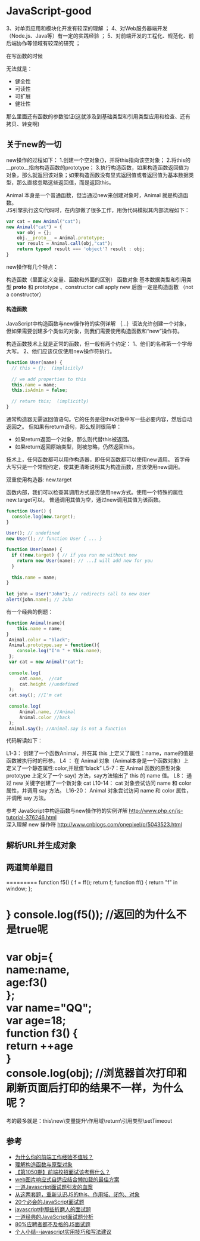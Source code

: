 
# JavaScript-good


3、对单页应用和模块化开发有较深的理解 ；
4、对Web服务器端开发（Node.js、Java等）有一定的实践经验 ；
5、对前端开发的工程化、规范化、前后端协作等领域有较深的研究 ；


在写函数的时候

无法就是：
- 健全性
- 可读性
- 可扩展
- 健壮性

那么里面还有函数的参数验证(这就涉及到基础类型和引用类型应用和检查、还有拷贝、转变啊)


## 关于new的一切

new操作的过程如下：
1.创建一个空对象{}，并将this指向该空对象；
2.将this的__proto__指向构造函数的prototype；
3.执行构造函数，如果构造函数返回值为对象，那么就返回该对象；如果构造函数没有显式返回值或者返回值为基本数据类型，那么直接忽略这些返回值，而是返回this。

Animal 本身是一个普通函数，但当通过new来创建对象时，Animal 就是构造函数。  
JS引擎执行这句代码时，在内部做了很多工作，用伪代码模拟其内部流程如下：
```js
var cat = new Animal("cat");
new Animal("cat") = {
    var obj = {};
    obj.__proto__ = Animal.prototype;
    var result = Animal.call(obj,"cat");
    return typeof result === 'object'? result : obj;
}
```

new操作有几个特点：

构造函数（里面定义变量、函数和外面的区别）
函数对象
基本数据类型和引用类型
__proto__ 和 prototype 、constructor
call apply
new 后面一定是构造函数 （not a constructor）

#### 构造函数

JavaScript中构造函数与new操作符的实例详解
｛…｝语法允许创建一个对象，但如果需要创建多个类似的对象，则我们需要使用构造函数和“new”操作符。

构造函数技术上就是正常的函数，但一般有两个约定： 
1、他们的名称第一个字母大写。 
2、他们应该仅仅使用new操作符执行。

```js
function User(name) {
  // this = {};  (implicitly)
 
  // we add properties to this
  this.name = name;
  this.isAdmin = false;
 
  // return this;  (implicitly)
}
```

通常构造器无需返回值语句。它的任务是往this对象中写一些必要内容，然后自动返回之。 
但如果有return语句，那么规则很简单： 
- 如果return返回一个对象，那么则代替this被返回。 
- 如果return返回原始类型，则被忽略，仍然返回this。

技术上，任何函数都可以用作构造器，即任何函数都可以使用new调用。
首字母大写只是一个常规约定，使其更清晰说明其为构造函数，应该使用new调用。

双重使用构造器: new.target

函数内部，我们可以检查其调用方式是否使用new方式。使用一个特殊的属性new.target可以。 
普通调用其值为空，通过new调用其值为该函数。


```js
function User() {
  console.log(new.target);
}
 
User(); // undefined
new User(); // function User { ... }

function User(name) {
  if (!new.target) { // if you run me without new
    return new User(name); // ...I will add new for you
  }
 
  this.name = name;
}
 
let john = User("John"); // redirects call to new User
alert(john.name); // John
```


有一个经典的例题：
```js
function Animal(name){
    this.name = name;
}
 Animal.color = "black";
 Animal.prototype.say = function(){
    console.log("I'm " + this.name);
 };
 var cat = new Animal("cat");
 
 console.log(
     cat.name,  //cat
     cat.height //undefined
 );
 cat.say(); //I'm cat
 
 console.log(
     Animal.name, //Animal
     Animal.color //back
 );
 Animal.say(); //Animal.say is not a function
```

代码解读如下：

  L1-3： 创建了一个函数Animal，并在其 this 上定义了属性：name，name的值是函数被执行时的形参。
  L4 ： 在 Animal 对象（Animal本身是一个函数对象）上定义了一个静态属性:color,并赋值“black”
  L5-7：在 Animal 函数的原型对象 prototype 上定义了一个 say() 方法，say方法输出了 this 的 name 值。
  L8： 通过 new 关键字创建了一个新对象 cat
  L10-14： cat 对象尝试访问 name 和 color 属性，并调用 say 方法。
  L16-20： Animal 对象尝试访问 name 和 color 属性，并调用 say 方法。


参考
JavaScript中构造函数与new操作符的实例详解 http://www.php.cn/js-tutorial-376246.html  
深入理解 new 操作符 http://www.cnblogs.com/onepixel/p/5043523.html


## 解析URL并生成对象


## 两道简单题目

=========
function f5() {
        f = ff();
        return f;
        function ff() {
            return "f" in window;
        };
       
}
console.log(f5()); //返回的为什么不是true呢
==========
var obj={           
        name:name,      
        age:f3()        
    };                  
    var name="QQ";      
    var age=18;         
    function f3() {     
        return ++age    
}                                     
console.log(obj); //浏览器首次打印和刷新页面后打印的结果不一样，为什么呢？
==========

考的最多就是：this\new\变量提升\作用域\return\引用类型\setTimeout

## 参考

- [为什么你的前端工作经验不值钱？](http://mp.weixin.qq.com/s/6X8peCZXUWrroVBMBD5eyg) 
- [理解构造函数与原型对象](https://mp.weixin.qq.com/s/egP8jkUDLSUknwu1Ms__jg)
- [【第1050期】前端校招面试该考察什么？](http://mp.weixin.qq.com/s/GtPwOzlKZFAP2-oFTF5nNQ)
- [web图片响应式自适应结合懒加载的最佳方案](http://mp.weixin.qq.com/s/E7jrI56qafxmXSDdK4F3pA)
- [一道Javascript面试题引发的血案](http://www.igeekbar.com/igeekbar/post/374.htm)
- [从这两套题，重新认识JS的this、作用域、闭包、对象](https://juejin.im/post/59aa71d56fb9a0248d24fae3)
- [20个必会的JavaScript面试题](https://segmentfault.com/a/1190000008785931)
- [javascript中那些折磨人的面试题](https://segmentfault.com/a/1190000006129337)
- [一道经典的JavaScript面试题分析](http://www.jianshu.com/p/e833e554bcf5)
- [80%应聘者都不及格的JS面试题](http://www.jb51.net/article/109005.htm)
- [个人小结--javascript实用技巧和写法建议](https://segmentfault.com/a/1190000011031658)




